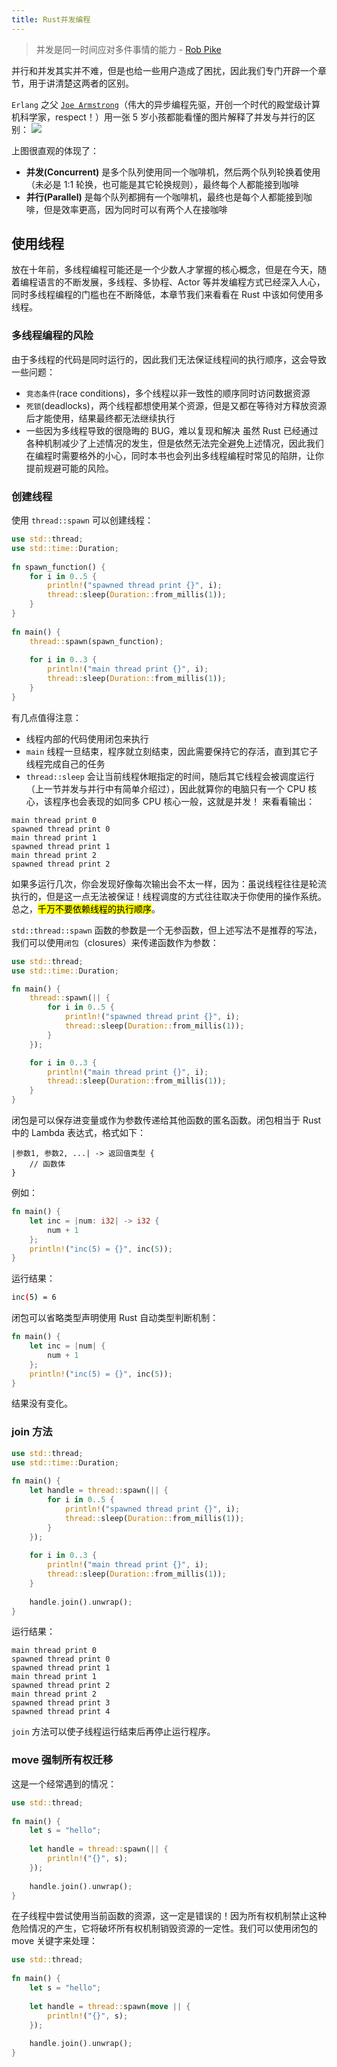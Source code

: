 ```yaml
---
title: Rust并发编程
---
```

>并发是同一时间应对多件事情的能力 - [Rob Pike](https://en.wikipedia.org/wiki/Rob_Pike)

并行和并发其实并不难，但是也给一些用户造成了困扰，因此我们专门开辟一个章节，用于讲清楚这两者的区别。

`Erlang` 之父 [`Joe Armstrong`](https://en.wikipedia.org/wiki/Joe_Armstrong_(programmer))（伟大的异步编程先驱，开创一个时代的殿堂级计算机科学家，respect！）用一张 5 岁小孩都能看懂的图片解释了并发与并行的区别：
![](https://pic1.zhimg.com/80/f37dd89173715d0e21546ea171c8a915_1440w.png)

上图很直观的体现了：
- **并发(Concurrent)** 是多个队列使用同一个咖啡机，然后两个队列轮换着使用（未必是 1:1 轮换，也可能是其它轮换规则），最终每个人都能接到咖啡
- **并行(Parallel)** 是每个队列都拥有一个咖啡机，最终也是每个人都能接到咖啡，但是效率更高，因为同时可以有两个人在接咖啡

## 使用线程

放在十年前，多线程编程可能还是一个少数人才掌握的核心概念，但是在今天，随着编程语言的不断发展，多线程、多协程、Actor 等并发编程方式已经深入人心，同时多线程编程的门槛也在不断降低，本章节我们来看看在 Rust 中该如何使用多线程。

### 多线程编程的风险

由于多线程的代码是同时运行的，因此我们无法保证线程间的执行顺序，这会导致一些问题：

- `竞态条件`(race conditions)，多个线程以非一致性的顺序同时访问数据资源
- `死锁`(deadlocks)，两个线程都想使用某个资源，但是又都在等待对方释放资源后才能使用，结果最终都无法继续执行
- 一些因为多线程导致的很隐晦的 BUG，难以复现和解决
虽然 Rust 已经通过各种机制减少了上述情况的发生，但是依然无法完全避免上述情况，因此我们在编程时需要格外的小心，同时本书也会列出多线程编程时常见的陷阱，让你提前规避可能的风险。

### 创建线程
使用 `thread::spawn` 可以创建线程：
```rust
use std::thread;  
use std::time::Duration;  
  
fn spawn_function() {  
    for i in 0..5 {  
        println!("spawned thread print {}", i);  
        thread::sleep(Duration::from_millis(1));  
    }  
}  
  
fn main() {  
    thread::spawn(spawn_function);  
  
    for i in 0..3 {  
        println!("main thread print {}", i);  
        thread::sleep(Duration::from_millis(1));  
    }  
}
```

有几点值得注意：
- 线程内部的代码使用闭包来执行
- `main` 线程一旦结束，程序就立刻结束，因此需要保持它的存活，直到其它子线程完成自己的任务
- `thread::sleep` 会让当前线程休眠指定的时间，随后其它线程会被调度运行（上一节并发与并行中有简单介绍过），因此就算你的电脑只有一个 CPU 核心，该程序也会表现的如同多 CPU 核心一般，这就是并发！
来看看输出：

```console
main thread print 0
spawned thread print 0
main thread print 1
spawned thread print 1
main thread print 2
spawned thread print 2
```
如果多运行几次，你会发现好像每次输出会不太一样，因为：虽说线程往往是轮流执行的，但是这一点无法被保证！线程调度的方式往往取决于你使用的操作系统。总之，<mark>千万不要依赖线程的执行顺序</mark>。

`std::thread::spawn` 函数的参数是一个无参函数，但上述写法不是推荐的写法，我们可以使用`闭包`（closures）来传递函数作为参数：
```rust
use std::thread;
use std::time::Duration;

fn main() {
    thread::spawn(|| {
        for i in 0..5 {
            println!("spawned thread print {}", i);
            thread::sleep(Duration::from_millis(1));
        }
    });

    for i in 0..3 {
        println!("main thread print {}", i);
        thread::sleep(Duration::from_millis(1));
    }
}
```

闭包是可以保存进变量或作为参数传递给其他函数的匿名函数。闭包相当于 Rust 中的 Lambda 表达式，格式如下：
```
|参数1, 参数2, ...| -> 返回值类型 {
    // 函数体
}
```
例如：
```rust
fn main() {  
    let inc = |num: i32| -> i32 {  
        num + 1  
    };  
    println!("inc(5) = {}", inc(5));  
}  
```
运行结果：
```bash
inc(5) = 6
```
闭包可以省略类型声明使用 Rust 自动类型判断机制：
```rust
fn main() {  
    let inc = |num| {  
        num + 1  
    };  
    println!("inc(5) = {}", inc(5));  
}  
```
结果没有变化。

### join 方法

```rust
use std::thread;  
use std::time::Duration;  
  
fn main() {  
    let handle = thread::spawn(|| {  
        for i in 0..5 {  
            println!("spawned thread print {}", i);  
            thread::sleep(Duration::from_millis(1));  
        }  
    });  
  
    for i in 0..3 {  
        println!("main thread print {}", i);  
        thread::sleep(Duration::from_millis(1));  
    }  
  
    handle.join().unwrap();  
}  
```
运行结果：
```
main thread print 0 
spawned thread print 0 
spawned thread print 1 
main thread print 1 
spawned thread print 2 
main thread print 2 
spawned thread print 3 
spawned thread print 4
```
`join` 方法可以使子线程运行结束后再停止运行程序。

### move 强制所有权迁移

这是一个经常遇到的情况：
```rust
use std::thread;  
  
fn main() {  
    let s = "hello";  
     
    let handle = thread::spawn(|| {  
        println!("{}", s);  
    });  
  
    handle.join().unwrap();  
}  
```

在子线程中尝试使用当前函数的资源，这一定是错误的！因为所有权机制禁止这种危险情况的产生，它将破坏所有权机制销毁资源的一定性。我们可以使用闭包的 move 关键字来处理：
```rust
use std::thread;  
  
fn main() {  
    let s = "hello";  
     
    let handle = thread::spawn(move || {  
        println!("{}", s);  
    });  
  
    handle.join().unwrap();  
}
```
